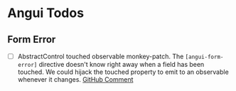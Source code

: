 # Angui Todos

## Form Error

- [ ] AbstractControl touched observable monkey-patch.
  The `[angui-form-error]` directive doesn't know right away when a field has been touched. We could hijack the touched property to emit to an observable whenever it changes. [GitHub Comment](https://github.com/angular/angular/issues/10887#issuecomment-351123702)
